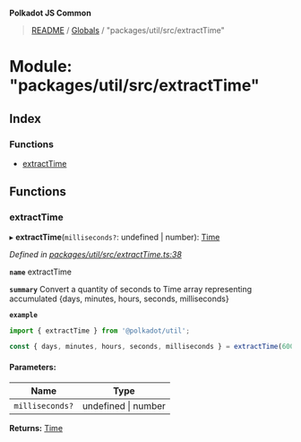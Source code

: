 **Polkadot JS Common**

> [README](../README.md) / [Globals](../globals.md) / "packages/util/src/extractTime"

# Module: "packages/util/src/extractTime"

## Index

### Functions

* [extractTime](_packages_util_src_extracttime_.md#extracttime)

## Functions

### extractTime

▸ **extractTime**(`milliseconds?`: undefined \| number): [Time](../interfaces/_packages_util_src_types_.time.md)

*Defined in [packages/util/src/extractTime.ts:38](https://github.com/polkadot-js/common/blob/13ae8665/packages/util/src/extractTime.ts#L38)*

**`name`** extractTime

**`summary`** Convert a quantity of seconds to Time array representing accumulated {days, minutes, hours, seconds, milliseconds}

**`example`** 
<BR>

```javascript
import { extractTime } from '@polkadot/util';

const { days, minutes, hours, seconds, milliseconds } = extractTime(6000); // 0, 0, 10, 0, 0
```

#### Parameters:

Name | Type |
------ | ------ |
`milliseconds?` | undefined \| number |

**Returns:** [Time](../interfaces/_packages_util_src_types_.time.md)
